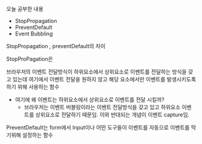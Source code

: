 오늘 공부한 내용



- StopPropagation
- PreventDefault
- Event Bubbling

StopPropagation , preventDefault의 차이

StopProPagation은 

브라우저의 이벤트 전달방식이 하위요소에서 상위요소로 이벤트를 전달하는 방식을 갖고 있는데 여기에서 이벤트 전달을 원하지 않고 해당 요소에서만 이벤트를 발생시키도록 하기 위해 사용하는 함수

- 여기에 왜 이벤트는 하위요소에서 상위요소로 이벤트를 전달 시킬까?
  - 브라우저는 이벤트 버블링이라는 이벤트 전달방식을 갖고 있고 하위요소 이벤트를 상위요소로 전달하기 때문임. 이와 반대되는 개념이 이벤트 capture임.



PreventDefault는 form에서 Input이나 어떤 도구들이 이벤트를 자동으로 이벤트를 막기위해 설정하는 함수 